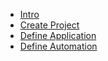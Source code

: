 * [Intro](/)
* [Create Project](create_project.md)
* [Define Application](define_application.md)
* [Define Automation](define_automation.md)